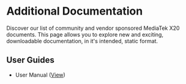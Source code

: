 # Additional Documentation

Discover our list of community and vendor sponsored MediaTek X20 documents. This page allows you to explore new and exciting, downloadable documentation, in it's intended, static format.

## User Guides

- User Manual ([View](UserManual.md))

